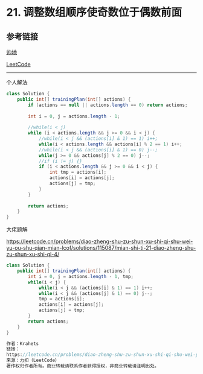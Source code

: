 # 21. 调整数组顺序使奇数位于偶数前面

## 参考链接
[帅地](https://www.playoffer.cn/536.html)

[LeetCode](https://leetcode.cn/problems/diao-zheng-shu-zu-shun-xu-shi-qi-shu-wei-yu-ou-shu-qian-mian-lcof/description/)

---

个人解法

```java
class Solution {
    public int[] trainingPlan(int[] actions) {
        if (actions == null || actions.length == 0) return actions;
        
        int i = 0, j = actions.length - 1;
        
        //while(i < j)
        while (i < actions.length && j >= 0 && i < j) {           
            //while(i < j && (actions[i] & 1) == 1) i++;
            while(i < actions.length && actions[i] % 2 == 1) i++;
            //while(i < j && (actions[i] & 1) == 0) j--;
            while(j >= 0 && actions[j] % 2 == 0) j--;
            //if (i != j) {}
            if (i < actions.length && j >= 0 && i < j) {
                int tmp = actions[i];
                actions[i] = actions[j];
                actions[j] = tmp;
            }
        }
        
        return actions;
    }
}
```





大佬题解

<https://leetcode.cn/problems/diao-zheng-shu-zu-shun-xu-shi-qi-shu-wei-yu-ou-shu-qian-mian-lcof/solutions/115087/mian-shi-ti-21-diao-zheng-shu-zu-shun-xu-shi-qi-4/>

```java
class Solution {
    public int[] trainingPlan(int[] actions) {
        int i = 0, j = actions.length - 1, tmp;
        while(i < j) {
            while(i < j && (actions[i] & 1) == 1) i++;
            while(i < j && (actions[j] & 1) == 0) j--;
            tmp = actions[i];
            actions[i] = actions[j];
            actions[j] = tmp;
        }
        return actions;
    }
}

作者：Krahets
链接：
https://leetcode.cn/problems/diao-zheng-shu-zu-shun-xu-shi-qi-shu-wei-yu-ou-shu-qian-mian-lcof/solutions/115087/mian-shi-ti-21-diao-zheng-shu-zu-shun-xu-shi-qi-4/
来源：力扣（LeetCode）
著作权归作者所有。商业转载请联系作者获得授权，非商业转载请注明出处。
```

